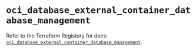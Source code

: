 # `oci_database_external_container_database_management`

Refer to the Terraform Registory for docs: [`oci_database_external_container_database_management`](https://registry.terraform.io/providers/oracle/oci/6.18.0/docs/resources/database_external_container_database_management).
